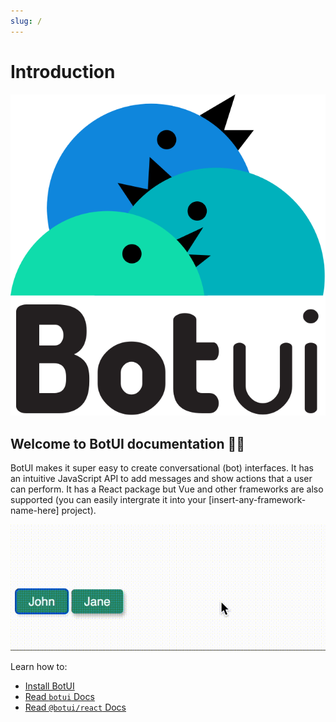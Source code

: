 ```yaml
---
slug: /
---
```


# Introduction

![logo](assets/logo.svg)


## Welcome to BotUI documentation 👋🏼

BotUI makes it super easy to create conversational (bot) interfaces. It has an intuitive JavaScript API to add messages and show actions that a user can perform. It has a React package but Vue and other frameworks are also supported (you can easily intergrate it into your [insert-any-framework-name-here] project).


![botui preview](assets/botui_preview.gif)

Learn how to:

- [Install BotUI](./install.md)
- [Read `botui` Docs](./core/readme.md)
- [Read `@botui/react` Docs](./react/readme.md)